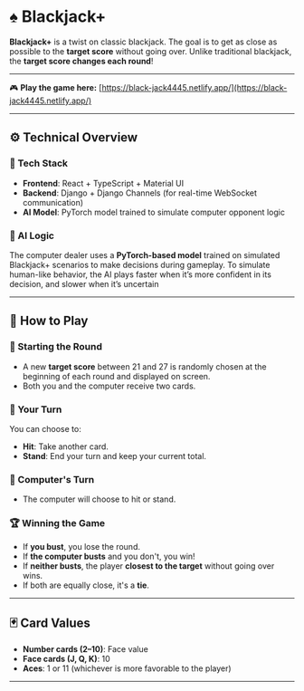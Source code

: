# ♠️ Blackjack+

**Blackjack+** is a twist on classic blackjack. The goal is to get as close as possible to the **target score** without going over. Unlike traditional blackjack, the **target score changes each round**!

---
🎮 **Play the game here:** [https://black-jack4445.netlify.app/](https://black-jack4445.netlify.app/)  

---
## ⚙️ Technical Overview

### 🧱 Tech Stack
- **Frontend**: React + TypeScript + Material UI
- **Backend**: Django + Django Channels (for real-time WebSocket communication)
- **AI Model**: PyTorch model trained to simulate computer opponent logic

### 🤖 AI Logic
The computer dealer uses a **PyTorch-based model** trained on simulated Blackjack+ scenarios to make decisions during gameplay. To simulate human-like behavior, the AI plays faster when it’s more confident in its decision, and slower when it’s uncertain

---

## 🔢 How to Play

### 🎯 Starting the Round
- A new **target score** between 21 and 27 is randomly chosen at the beginning of each round and displayed on screen.
- Both you and the computer receive two cards.

### 🙋 Your Turn
You can choose to:
- **Hit**: Take another card.
- **Stand**: End your turn and keep your current total.

### 🧠 Computer's Turn
- The computer will choose to hit or stand.

### 🏆 Winning the Game
- If **you bust**, you lose the round.
- If **the computer busts** and you don't, you win!
- If **neither busts**, the player **closest to the target** without going over wins.
- If both are equally close, it's a **tie**.

---

## 🃏 Card Values
- **Number cards (2–10)**: Face value  
- **Face cards (J, Q, K)**: 10  
- **Aces**: 1 or 11 (whichever is more favorable to the player)

---


